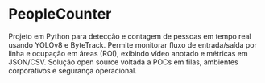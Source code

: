# PeopleCounter
Projeto em Python para detecção e contagem de pessoas em tempo real usando YOLOv8 e ByteTrack. Permite monitorar fluxo de entrada/saída por linha e ocupação em áreas (ROI), exibindo vídeo anotado e métricas em JSON/CSV. Solução open source voltada a POCs em filas, ambientes corporativos e segurança operacional.
